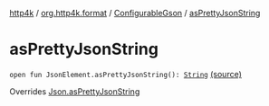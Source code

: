[http4k](../../index.md) / [org.http4k.format](../index.md) / [ConfigurableGson](index.md) / [asPrettyJsonString](./as-pretty-json-string.md)

# asPrettyJsonString

`open fun JsonElement.asPrettyJsonString(): `[`String`](https://kotlinlang.org/api/latest/jvm/stdlib/kotlin/-string/index.html) [(source)](https://github.com/http4k/http4k/blob/master/http4k-format-gson/src/main/kotlin/org/http4k/format/ConfigurableGson.kt#L62)

Overrides [Json.asPrettyJsonString](../-json/as-pretty-json-string.md)

